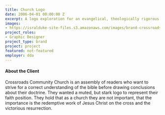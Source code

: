 ```yaml
---
title: Church Logo
date: 2006-04-01 00:00:00 Z
excerpt: A logo exploration for an evangelical, theologically rigorous assembly.
images:
- https://isralduke-site-files.s3.amazonaws.com/images/brand-crossroads-designed-isral-duke.jpg
project_roles:
- Graphic Designer
project_type: brand
project: project
featured: not-featured
employer: dda
---
```


#### About the Client

Crossroads Community Church is an assembly of readers who want to strive for a correct understanding of the bible before drawing conclusions about their doctrine. They wanted a muted, but stark logo to represent their faith position. They hold that as a church they are not important, that the importance is the redemptive work of Jesus Christ on the cross and the victorious resurrection.
